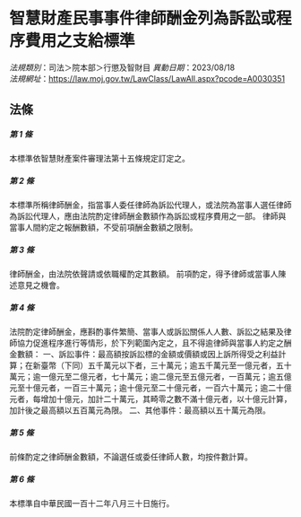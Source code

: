 # 智慧財產民事事件律師酬金列為訴訟或程序費用之支給標準

*法規類別*：司法＞院本部＞行懲及智財目
*異動日期*：2023/08/18  
*法規網址*：https://law.moj.gov.tw/LawClass/LawAll.aspx?pcode=A0030351



## 法條
##### 第 1 條
本標準依智慧財產案件審理法第十五條規定訂定之。

##### 第 2 條
本標準所稱律師酬金，指當事人委任律師為訴訟代理人，或法院為當事人選任律師為訴訟代理人，應由法院酌定律師酬金數額作為訴訟或程序費用之一部。
律師與當事人間約定之報酬數額，不受前項酬金數額之限制。

##### 第 3 條
律師酬金，由法院依聲請或依職權酌定其數額。
前項酌定，得予律師或當事人陳述意見之機會。

##### 第 4 條
法院酌定律師酬金，應斟酌事件繁簡、當事人或訴訟關係人人數、訴訟之結果及律師協力促進程序進行等情形，於下列範圍內定之，且不得逾律師與當事人約定之酬金數額：
一、訴訟事件：最高額按訴訟標的金額或價額或因上訴所得受之利益計算；在新臺幣（下同）五千萬元以下者，三十萬元；逾五千萬元至一億元者，五十萬元；逾一億元至二億元者，七十萬元；逾二億元至五億元者，一百萬元；逾五億元至十億元者，一百三十萬元；逾十億元至二十億元者，一百六十萬元；逾二十億元者，每增加十億元，加計二十萬元，其畸零之數不滿十億元者，以十億元計算，加計後之最高額以五百萬元為限。
二、其他事件：最高額以五十萬元為限。

##### 第 5 條
前條酌定之律師酬金數額，不論選任或委任律師人數，均按件數計算。

##### 第 6 條
本標準自中華民國一百十二年八月三十日施行。


